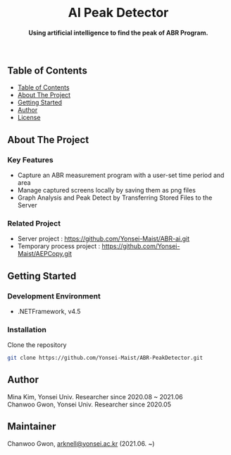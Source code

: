 <!-- PROJECT LOGO -->
<br/>
<p align="center">
  <h1 align="center"> AI Peak Detector </h3>
  <h4 align="center">
    Using artificial intelligence to find the peak of ABR Program.
  </h4>
</p>
<br/>


<!-- TABLE OF CONTENTS -->
## Table of Contents
- [Table of Contents](#table-of-contents)
- [About The Project](#about-the-project)
- [Getting Started](#getting-started)
- [Author](#author)
- [License](#license)


<!-- ABOUT THE PROJECT -->
## About The Project

### Key Features
- Capture an ABR measurement program with a user-set time period and area
- Manage captured screens locally by saving them as png files
- Graph Analysis and Peak Detect by Transferring Stored Files to the Server

### Related Project
- Server project : https://github.com/Yonsei-Maist/ABR-ai.git
- Temporary process project : https://github.com/Yonsei-Maist/AEPCopy.git


<!-- GETTING STARTED -->
## Getting Started

### Development Environment
- .NETFramework, v4.5

### Installation
Clone the repository
```sh
git clone https://github.com/Yonsei-Maist/ABR-PeakDetector.git
```


<!-- AUTHOR -->
## Author
Mina Kim, Yonsei Univ. Researcher since 2020.08 ~ 2021.06   
Chanwoo Gwon, Yonsei Univ. Researcher since 2020.05 


<!-- MAINTAINER -->
## Maintainer
Chanwoo Gwon, arknell@yonsei.ac.kr (2021.06. ~)
